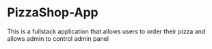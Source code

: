 # PizzaShop-App
This is a fullstack application that allows users to order their pizza and allows admin to control admin panel

